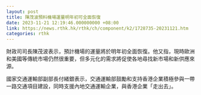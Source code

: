 ```yaml
---
layout: post
title: 陳茂波預料機場運量明年初可全面恢復
date: 2023-11-21 12:19:46.000000000 +08:00
link: https://news.rthk.hk/rthk/ch/component/k2/1728735-20231121.htm
categories: rthk
---
```


財政司司長陳茂波表示，預計機場的運量將於明年初全面恢復。他又指，現時歐洲和美國等傳統市場仍然很重要，但多元化的需求將促使各地尋找新市場和新供應來源。

國家交通運輸部副部長付緒銀表示，交通運輸部鼓勵和支持香港企業積極參與一帶一路交通項目建設，同時支援內地交通運輸企業，與香港企業「走出去」。
